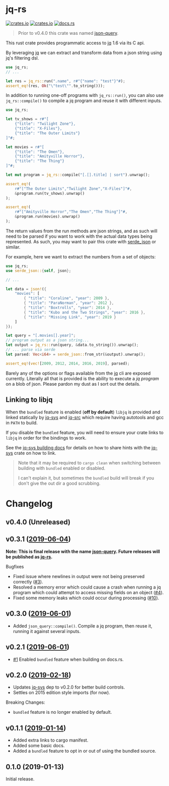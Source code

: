 # jq-rs

[![crates.io](https://img.shields.io/crates/v/jq-rs.svg)](https://crates.io/crates/jq-rs)
[![crates.io](https://img.shields.io/crates/d/jq-rs.svg)](https://crates.io/crates/jq-rs)
[![docs.rs](https://docs.rs/jq-rs/badge.svg)](https://docs.rs/jq-rs)

> Prior to v0.4.0 this crate was named [json-query].

This rust crate provides programmatic access to [jq] 1.6 via its C api.

By leveraging [jq] we can extract and transform data from a json string
using jq's filtering dsl.

```rust
use jq_rs;
// ...

let res = jq_rs::run(".name", r#"{"name": "test"}"#);
assert_eq!(res, Ok("\"test\"".to_string()));
```

In addition to running one-off programs with `jq_rs::run()`, you can also
use `jq_rs::compile()` to compile a jq program and reuse it with
different inputs.

```rust
use jq_rs;

let tv_shows = r#"[
    {"title": "Twilight Zone"},
    {"title": "X-Files"},
    {"title": "The Outer Limits"}
]"#;

let movies = r#"[
    {"title": "The Omen"},
    {"title": "Amityville Horror"},
    {"title": "The Thing"}
]"#;

let mut program = jq_rs::compile("[.[].title] | sort").unwrap();

assert_eq!(
    r#"["The Outer Limits","Twilight Zone","X-Files"]"#,
    &program.run(tv_shows).unwrap()
);

assert_eq!(
    r#"["Amityville Horror","The Omen","The Thing"]"#,
    &program.run(movies).unwrap()
);
```

The return values from the run methods are json strings, and as such will need
to be parsed if you want to work with the actual data types being represented.
As such, you may want to pair this crate with [serde_json] or similar.

For example, here we want to extract the numbers from a set of objects:

```rust
use jq_rs;
use serde_json::{self, json};

// ...

let data = json!({
    "movies": [
        { "title": "Coraline", "year": 2009 },
        { "title": "ParaNorman", "year": 2012 },
        { "title": "Boxtrolls", "year": 2014 },
        { "title": "Kubo and the Two Strings", "year": 2016 },
        { "title": "Missing Link", "year": 2019 }
    ]
});

let query = "[.movies[].year]";
// program output as a json string...
let output = jq_rs::run(query, &data.to_string()).unwrap();
// ... parse via serde
let parsed: Vec<i64> = serde_json::from_str(&output).unwrap();

assert_eq!(vec![2009, 2012, 2014, 2016, 2019], parsed);
```

Barely any of the options or flags available from the [jq] cli are exposed
currently.
Literally all that is provided is the ability to execute a _jq program_ on a blob
of json.
Please pardon my dust as I sort out the details.

## Linking to libjq

When the `bundled` feature is enabled (**off by default**) `libjq` is provided and
linked statically by [jq-sys] and [jq-src]
which require having autotools and gcc in `PATH` to build.

If you disable the `bundled` feature, you will need to ensure your crate
links to `libjq` in order for the bindings to work.

See the [jq-sys building docs][jq-sys-building] for details on how to share
hints with the [jq-sys] crate on how to link.

> Note that it may be required to `cargo clean` when switching between building with
> `bundled` enabled or disabled.
>
> I can't explain it, but sometimes the `bundled` build will break if you don't give the
> out dir a good scrubbing.

[jq]: https://github.com/stedolan/jq
[serde_json]: https://github.com/serde-rs/json
[jq-rs]: https://crates.io/crates/jq-rs
[json-query]: https://crates.io/crates/json-query
[jq-sys]: https://github.com/onelson/jq-sys
[jq-sys-building]: https://github.com/onelson/jq-sys#building
[jq-src]: https://github.com/onelson/jq-src

# Changelog

## v0.4.0 (Unreleased)

## v0.3.1 ([2019-06-04](https://github.com/onelson/json-query/compare/v0.3.0..v0.3.1 "diff"))

**Note: This is final release with the name [json-query].
Future releases will be published as [jq-rs].**

Bugfixes

- Fixed issue where newlines in output were not being preserved correctly ([#3]).
- Resolved a memory error which could cause a crash when running a jq program
  which could attempt to access missing fields on an object ([#4]).
- Fixed some memory leaks which could occur during processing ([#10]).

## v0.3.0 ([2019-06-01](https://github.com/onelson/json-query/compare/v0.2.1..v0.3.0 "diff"))

- Added `json_query::compile()`. Compile a jq program, then reuse it, running
  it against several inputs.

## v0.2.1 ([2019-06-01](https://github.com/onelson/json-query/compare/v0.2.0..v0.2.1 "diff"))

- [#1] Enabled `bundled` feature when building on docs.rs.

## v0.2.0 ([2019-02-18](https://github.com/onelson/json-query/compare/v0.1.1..v0.2.0 "diff"))

- Updates [jq-sys] dep to v0.2.0 for better build controls.
- Settles on 2015 edition style imports (for now).

Breaking Changes:

- `bundled` feature is no longer enabled by default.


## v0.1.1 ([2019-01-14](https://github.com/onelson/json-query/compare/v0.1.0..v0.1.1 "diff"))

- Added extra links to cargo manifest.
- Added some basic docs.
- Added a `bundled` feature to opt in or out of using the bundled source.

## 0.1.0 (2019-01-13)

Initial release.

[#1]: https://github.com/onelson/json-query/issues/1
[#3]: https://github.com/onelson/json-query/issues/3
[#4]: https://github.com/onelson/json-query/issues/4
[#10]: https://github.com/onelson/json-query/issues/10
